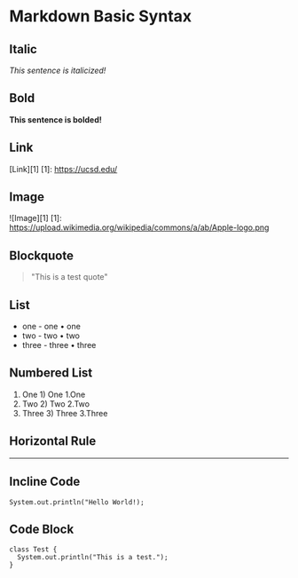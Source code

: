 # Markdown Basic Syntax

## Italic
_This sentence is italicized!_

## Bold
__This sentence is bolded!__

## Link
[Link][1]
[1]: https://ucsd.edu/

## Image
![Image][1]
[1]: https://upload.wikimedia.org/wikipedia/commons/a/ab/Apple-logo.png

## Blockquote
> "This is a test quote"

## List
* one   - one   • one
* two   - two   • two
* three - three • three

## Numbered List
1. One    1) One    1.One
2. Two    2) Two    2.Two
3. Three  3) Three  3.Three

## Horizontal Rule
***

##  Incline Code
`System.out.println("Hello World!);`

## Code Block
```
class Test {
  System.out.println("This is a test.");
}
```
